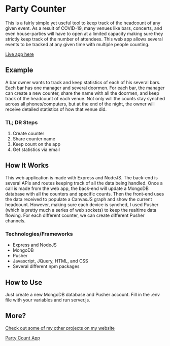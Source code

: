 # Party Counter

This is a fairly simple yet useful tool to keep track of the headcount of any given event. As a result of COVID-19, many venues like bars, concerts, and even house-parties will have to open at a limited capacity making sure they strictly keep track of the number of attendees. This web app allows several events to be tracked at any given time with multiple people counting. 

[Live app here](http://partycount.ml)

## Example
A bar owner wants to track and keep statistics of each of his several bars. Each bar has one manager and several doormen. For each bar, the manager can create a new counter, share the name with all the doormen, and keep track of the headcount of each venue. Not only will the counts stay synched across all phones/computers, but at the end of the night, the owner will receive detailed statistics of how that venue did.

### TL; DR Steps

 1. Create counter
 2. Share counter name
 3. Keep count on the app
 4. Get statistics via email

## How It Works

This web application is made with Express and NodeJS. The back-end is several APIs and routes keeping track of all the data being handled. Once a call is made from the web app, the back-end will update a MongoDB database with all the counters and specific counts. Then the front-end uses the data received to populate a CanvasJS graph and show the current headcount. However, making sure each device is synched, I used Pusher (which is pretty much a series of web sockets) to keep the realtime data flowing. For each different counter, we can create different Pusher channels.

### Technologies/Frameworks

 - Express and NodeJS
 - MongoDB
 - Pusher
 - Javascript, JQuery, HTML, and CSS
 - Several different npm packages

## How to Use

Just create a new MongoDB database and Pusher account. Fill in the .env file with your variables and run server.js.

## More?

[Check out some of my other projects on my website](https://mathewsteininger.com)

[Party Count App](http://partycount.ml)

